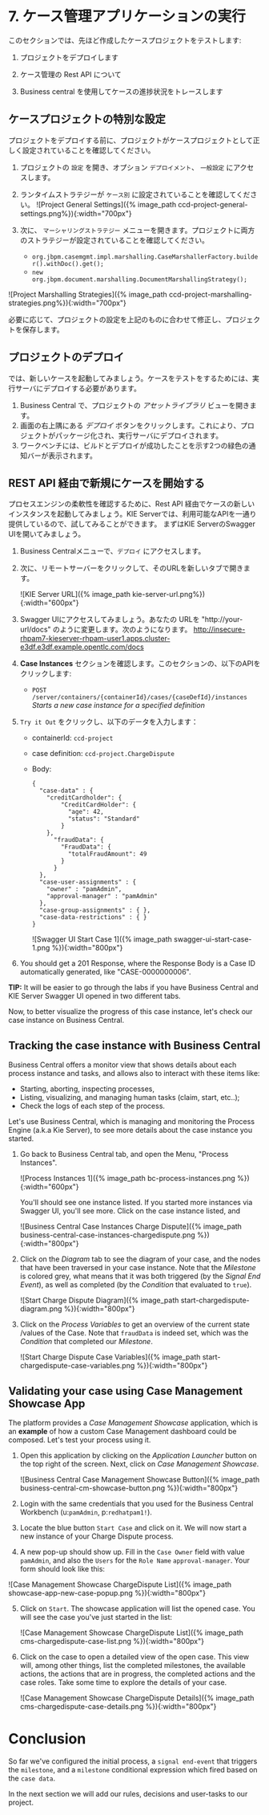 # 7. ケース管理アプリケーションの実行

このセクションでは、先ほど作成したケースプロジェクトをテストします:

1. プロジェクトをデプロイします

2. ケース管理の Rest API について

3. Business central を使用してケースの進捗状況をトレースします

## ケースプロジェクトの特別な設定

プロジェクトをデプロイする前に、プロジェクトがケースプロジェクトとして正しく設定されていることを確認してください。

1. プロジェクトの `設定` を開き、オプション `デプロイメント`、 `一般設定` にアクセスします。
2. ランタイムストラテジーが `ケース別` に設定されていることを確認してください。
  ![Project  General Settings]({% image_path ccd-project-general-settings.png%}){:width="700px"}

2. 次に、 `マーシャリングストラテジー` メニューを開きます。プロジェクトに両方のストラテジーが設定されていることを確認してください。

    * `org.jbpm.casemgmt.impl.marshalling.CaseMarshallerFactory.builder().withDoc().get();`
    * `new org.jbpm.document.marshalling.DocumentMarshallingStrategy();`

  ![Project Marshalling Strategies]({% image_path ccd-project-marshalling-strategies.png%}){:width="700px"}

必要に応じて、プロジェクトの設定を上記のものに合わせて修正し、プロジェクトを保存します。

## プロジェクトのデプロイ

では、新しいケースを起動してみましょう。ケースをテストをするためには、実行サーバにデプロイする必要があります。

1. Business Central で、プロジェクトの _アセットライブラリ_ ビューを開きます。
2. 画面の右上隅にある _デプロイ_ ボタンをクリックします。これにより、プロジェクトがパッケージ化され、実行サーバにデプロイされます。
3. ワークベンチには、ビルドとデプロイが成功したことを示す2つの緑色の通知バーが表示されます。

## REST API 経由で新規にケースを開始する 

プロセスエンジンの柔軟性を確認するために、Rest API 経由でケースの新しいインスタンスを起動してみましょう。KIE Serverでは、利用可能なAPIを一通り提供しているので、試してみることができます。
まずはKIE ServerのSwagger UIを開いてみましょう。

1. Business Centralメニューで、`デプロイ` にアクセスします。

2. 次に、リモートサーバーをクリックして、そのURLを新しいタブで開きます。

   ![KIE Server URL]({% image_path kie-server-url.png%}){:width="600px"}

3. Swagger UIにアクセスしてみましょう。あなたの URLを "http://your-url/docs" のように変更します。次のようになります。 http://insecure-rhpam7-kieserver-rhpam-user1.apps.cluster-e3df.e3df.example.opentlc.com/docs
4. **Case Instances** セクションを確認します。このセクションの、以下のAPIをクリックします:
   * `POST /server/containers/{containerId}/cases/{caseDefId}/instances` *Starts a new case instance for a specified definition*

5. `Try it Out` をクリックし、以下のデータを入力します：

   * containerId: `ccd-project`

   * case definition: `ccd-project.ChargeDispute` 

   * Body: 

     ````
     {
       "case-data" : {
         "creditCardholder": {
             "CreditCardHolder": {
               "age": 42,
               "status": "Standard"
             }
         }, 
           "fraudData": {
             "FraudData": {
               "totalFraudAmount": 49
             } 
           }
       },
       "case-user-assignments" : {
         "owner" : "pamAdmin",
         "approval-manager" : "pamAdmin"
       },
       "case-group-assignments" : { },
       "case-data-restrictions" : { }
     }
     ````

     ![Swagger UI Start Case 1]({% image_path swagger-ui-start-case-1.png %}){:width="800px"}

6. You should get a 201 Response, where the Response Body is a Case ID automatically generated, like "CASE-0000000006". 

**TIP:** It will be easier to go through the labs if you have Business Central and KIE Server Swagger UI opened in two different tabs.

Now, to better visualize the progress of this case instance, let's check our case instance on Business Central. 

## Tracking the case instance with Business Central

Business Central offers a monitor view that shows details about each process instance and tasks, and allows also to interact with these items like:

- Starting, aborting, inspecting processes,
- Listing, visualizing, and managing human tasks (claim, start, etc..);
- Check the logs of each step of the process.

Let's use Business Central, which is managing and monitoring the Process Engine (a.k.a Kie Server), to see more details about the case instance you started.

1. Go back to Business Central tab, and open the Menu, "Process Instances". 

   ![Process Instances 1]({% image_path bc-process-instances.png %}){:width="600px"}

    You'll should see one instance listed. If you started more instances via Swagger UI, you'll see more. Click on the case instance listed, and 

    ![Business Central Case Instances Charge Dispute]({% image_path business-central-case-instances-chargedispute.png %}){:width="800px"}

2. Click on the _Diagram_ tab to see the diagram of your case, and the nodes that have been traversed in your case instance. Note that the _Milestone_ is colored grey, what means that it was both triggered (by the _Signal End Event_), as well as completed (by the _Condition_ that evaluated to `true`).

    ![Start Charge Dispute Diagram]({% image_path start-chargedispute-diagram.png %}){:width="800px"}

10. Click on the _Process Variables_ to get an overview of the current state /values of the Case. Note that `fraudData` is indeed set, which was the _Condition_ that completed our _Milestone_.

    ![Start Charge Dispute Case Variables]({% image_path start-chargedispute-case-variables.png %}){:width="800px"}

## Validating your case using Case Management Showcase App

The platform provides a _Case Management Showcase_ application, which is an **example** of how a custom Case Management dashboard could be composed. Let's test your process using it.

1. Open this application by clicking on the _Application Launcher_ button on the top right of the screen. Next, click on _Case Management Showcase_.

    ![Business Central Case Management Showcase Button]({% image_path business-central-cm-showcase-button.png %}){:width="800px"}

2. Login with the same credentials that you used for the Business Central Workbench (u:`pamAdmin`, p:`redhatpam1!`).

3. Locate the blue button `Start Case` and click on it. We will now start a new instance of your Charge Dispute process.

4. A new pop-up should show up. Fill in the `Case Owner` field with value `pamAdmin`, and also the `Users` for the `Role Name` `approval-manager`. Your form should look like this:

  ![Case Management Showcase ChargeDispute List]({% image_path showcase-app-new-case-popup.png %}){:width="800px"}

5. Click on `Start`. The showcase application will list the opened case. You will see the case you've just started in the list:

    ![Case Management Showcase ChargeDispute List]({% image_path cms-chargedispute-case-list.png %}){:width="800px"}

4. Click on the case to open a detailed view of the open case. This view will, among other things, list the completed milestones, the available actions, the actions that are in progress, the completed actions and the case roles. Take some time to explore the details of your case.

    ![Case Management Showcase ChargeDispute Details]({% image_path cms-chargedispute-case-details.png %}){:width="800px"}

# Conclusion

So far we've configured the initial process, a `signal end-event` that triggers the `milestone`, and a `milestone` conditional expression which fired based on the `case data`.

In the next section we will add our rules, decisions and user-tasks to our project.
